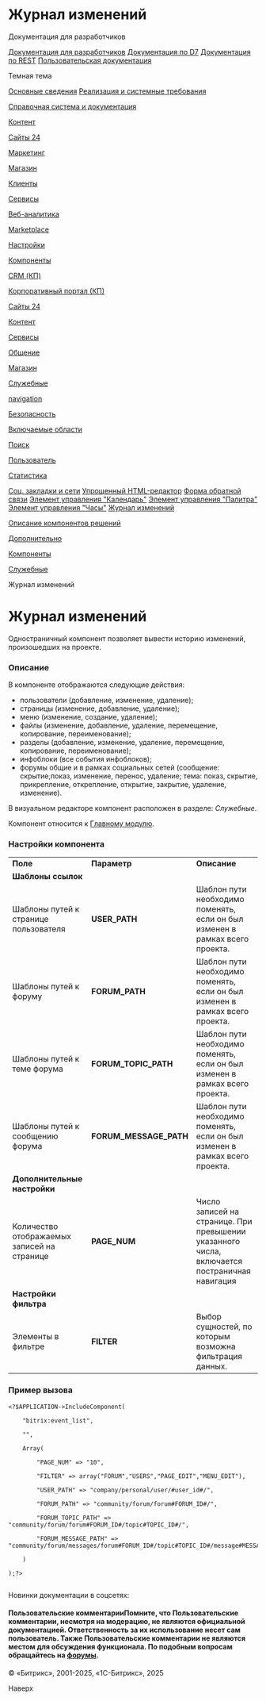 # Журнал изменений

Документация для разработчиков

[Документация для разработчиков](https://dev.1c-bitrix.ru/api_help/)
[Документация по D7](https://dev.1c-bitrix.ru/api_d7/)
[Документация по REST](https://dev.1c-bitrix.ru/rest_help/)
[Пользовательская документация](https://dev.1c-bitrix.ru/user_help/)

Темная тема

[Основные сведения](/user_help/index.php)
[Реализация и системные требования](/user_help/reqintro.php)

[Справочная система и документация](/user_help/help/index.php)

[Контент](/user_help/content/index.php)

[Сайты 24](/user_help/sites24/index.php)

[Маркетинг](/user_help/marketing/index.php)

[Магазин](/user_help/store/index.php)

[Клиенты](/user_help/clients/index.php)

[Сервисы](/user_help/service/index.php)

[Веб-аналитика](/user_help/statistic/index.php)

[Marketplace](/user_help/marketplace/index.php)

[Настройки](/user_help/settings/index.php)

[Компоненты](/user_help/components/index.php)

[CRM (КП)](/user_help/components/crm/index.php)

[Корпоративный портал (КП)](/user_help/components/intranet/index.php)

[Сайты 24](/user_help/components/landing/index.php)

[Контент](/user_help/components/content/index.php)

[Сервисы](/user_help/components/services/index.php)

[Общение](/user_help/components/obschenie/index.php)

[Магазин](/user_help/components/magazin/index.php)

[Служебные](/user_help/components/sluzhebnie/index.php)

[navigation](/user_help/components/sluzhebnie/navigation/index.php)

[Безопасность](/user_help/components/sluzhebnie/security/index.php)

[Включаемые области](/user_help/components/sluzhebnie/included_regions/index.php)

[Поиск](/user_help/components/sluzhebnie/search/index.php)

[Пользователь](/user_help/components/sluzhebnie/user/index.php)

[Статистика](/user_help/components/sluzhebnie/statistic/index.php)

[Соц. закладки и сети](/user_help/components/sluzhebnie/main_share.php)
[Упрощенный HTML-редактор](/user_help/components/sluzhebnie/fileman_light_editor.php)
[Форма обратной связи](/user_help/components/sluzhebnie/main_feedback.php)
[Элемент управления "Календарь"](/user_help/components/sluzhebnie/main_calendar.php)
[Элемент управления "Палитра"](/user_help/components/sluzhebnie/main_colorpicker.php)
[Элемент управления "Часы"](/user_help/components/sluzhebnie/main_clock.php)
[Журнал изменений](/user_help/components/sluzhebnie/event_list.php)

[Описание компонентов решений](/user_help/description_decisions/index.php)

[Дополнительно](/user_help/additional/index.php)

[Компоненты](/user_help/components/index.php)

[Служебные](/user_help/components/sluzhebnie/index.php)

Журнал изменений

# Журнал изменений

Одностраничный компонент позволяет вывести историю изменений, произошедших на проекте.

### Описание

В компоненте отображаются следующие действия:

* пользователи (добавление, изменение, удаление);
* страницы (изменение, добавление, удаление);
* меню (изменение, создание, удаление);
* файлы (изменение, добавление, удаление, перемещение, копирование, переименование);
* разделы (добавление, изменение, удаление, перемещение, копирование, переименование);
* инфоблоки (все события инфоблоков);
* форумы общие и в рамках социальных сетей (сообщение: скрытие,показ, изменение, перенос, удаление; тема: показ, скрытие, прикрепление, открепление, открытие, закрытие, удаление, изменение).

В визуальном редакторе компонент расположен в разделе: *Служебные*.

Компонент относится к [Главному модулю](/user_help/settings/settings/index.php).

### Настройки компонента

|  |  |  |
| --- | --- | --- |
| **Поле** | **Параметр** | **Описание** |
| **Шаблоны ссылок** | | |
| Шаблоны путей к странице пользователя | **USER\_PATH** | Шаблон пути необходимо поменять, если он был изменен в рамках всего проекта. |
| Шаблоны путей к форуму | **FORUM\_PATH** | Шаблон пути необходимо поменять, если он был изменен в рамках всего проекта. |
| Шаблоны путей к теме форума | **FORUM\_TOPIC\_PATH** | Шаблон пути необходимо поменять, если он был изменен в рамках всего проекта. |
| Шаблоны путей к сообщению форума | **FORUM\_MESSAGE\_PATH** | Шаблон пути необходимо поменять, если он был изменен в рамках всего проекта. |
| **Дополнительные настройки** | | |
| Количество отображаемых записей на странице | **PAGE\_NUM** | Число записей на странице. При превышении указанного числа, включается постраничная навигация |
| **Настройки фильтра** | | |
| Элементы в фильтре | **FILTER** | Выбор сущностей, по которым возможна фильтрация данных. |

### Пример вызова

```
<?$APPLICATION->IncludeComponent(
	"bitrix:event_list",
	"",
	Array(
		"PAGE_NUM" => "10",
		"FILTER" => array("FORUM","USERS","PAGE_EDIT","MENU_EDIT"),
		"USER_PATH" => "company/personal/user/#user_id#/",
		"FORUM_PATH" => "community/forum/forum#FORUM_ID#/",
		"FORUM_TOPIC_PATH" => "community/forum/forum#FORUM_ID#/topic#TOPIC_ID#/",
		"FORUM_MESSAGE_PATH" => "community/forum/messages/forum#FORUM_ID#/topic#TOPIC_ID#/message#MESSAGE_ID#/#message#MESSAGE_ID#"
	)
);?>  
  

```

Новинки документации в соцсетях:

#### Пользовательские комментарииПомните, что Пользовательские комментарии, несмотря на модерацию, не являются официальной документацией. Ответственность за их использование несет сам пользователь. Также Пользовательские комментарии не являются местом для обсуждения функционала. По подобным вопросам обращайтесь на [форумы](http://dev.1c-bitrix.ru/community/forums/group1/).

© «Битрикс», 2001-2025, «1С-Битрикс», 2025

Наверх